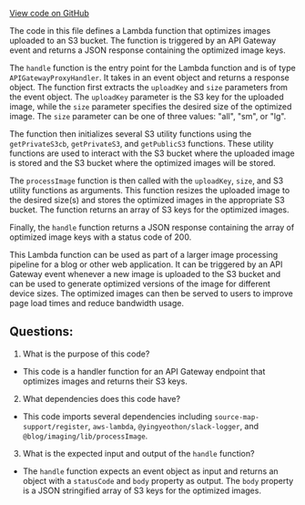 [View code on GitHub](https://github.com/gaerongsalon/blog/src/handlers/optimizeImage.ts)

The code in this file defines a Lambda function that optimizes images uploaded to an S3 bucket. The function is triggered by an API Gateway event and returns a JSON response containing the optimized image keys.

The `handle` function is the entry point for the Lambda function and is of type `APIGatewayProxyHandler`. It takes in an event object and returns a response object. The function first extracts the `uploadKey` and `size` parameters from the event object. The `uploadKey` parameter is the S3 key for the uploaded image, while the `size` parameter specifies the desired size of the optimized image. The `size` parameter can be one of three values: "all", "sm", or "lg".

The function then initializes several S3 utility functions using the `getPrivateS3cb`, `getPrivateS3`, and `getPublicS3` functions. These utility functions are used to interact with the S3 bucket where the uploaded image is stored and the S3 bucket where the optimized images will be stored.

The `processImage` function is then called with the `uploadKey`, `size`, and S3 utility functions as arguments. This function resizes the uploaded image to the desired size(s) and stores the optimized images in the appropriate S3 bucket. The function returns an array of S3 keys for the optimized images.

Finally, the `handle` function returns a JSON response containing the array of optimized image keys with a status code of 200.

This Lambda function can be used as part of a larger image processing pipeline for a blog or other web application. It can be triggered by an API Gateway event whenever a new image is uploaded to the S3 bucket and can be used to generate optimized versions of the image for different device sizes. The optimized images can then be served to users to improve page load times and reduce bandwidth usage.
## Questions: 
 1. What is the purpose of this code?
- This code is a handler function for an API Gateway endpoint that optimizes images and returns their S3 keys.

2. What dependencies does this code have?
- This code imports several dependencies including `source-map-support/register`, `aws-lambda`, `@yingyeothon/slack-logger`, and `@blog/imaging/lib/processImage`.

3. What is the expected input and output of the `handle` function?
- The `handle` function expects an event object as input and returns an object with a `statusCode` and `body` property as output. The `body` property is a JSON stringified array of S3 keys for the optimized images.